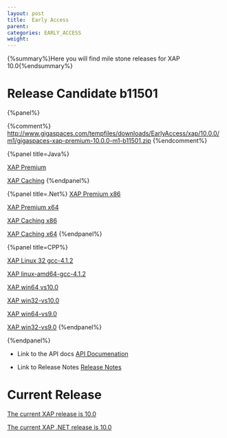 ```yaml
---
layout: post
title:  Early Access
parent:
categories: EARLY_ACCESS
weight:
---
```


{%summary%}Here you will find mile stone releases for XAP 10.0{%endsummary%}

 
# Release Candidate b11501

{%panel%}

{%comment%}
http://www.gigaspaces.com/tempfiles/downloads/EarlyAccess/xap/10.0.0/m1/gigaspaces-xap-premium-10.0.0-m1-b11501.zip
{%endcomment%}



{%panel title=Java%}

[XAP Premium](http://www.gigaspaces.com/tempfiles/downloads/EarlyAccess/xap/10.0.0/m1/gigaspaces-xap-premium-10.0.0-m1-b11501.zip)

[XAP Caching](http://www.gigaspaces.com/tempfiles/downloads/EarlyAccess/xap/10.0.0/m1/gigaspaces-xap-caching-10.0.0-m1-b11501.zip)
{%endpanel%}


{%panel title=.Net%}
[XAP Premium x86](http://www.gigaspaces.com/tempfiles/downloads/EarlyAccess/xap/10.0.0/m1/GigaSpaces-XAP.NET-Premium-10.0.0.11501-M1-x86.msi)

[XAP Premium x64](http://www.gigaspaces.com/tempfiles/downloads/EarlyAccess/xap/10.0.0/m1/GigaSpaces-XAP.NET-Premium-10.0.0.11501-M1-x64.msi)

[XAP Caching x86](http://www.gigaspaces.com/tempfiles/downloads/EarlyAccess/xap/10.0.0/m1/GigaSpaces-XAP.NET-Caching-10.0.0.11501-M1-x86.msi)

[XAP Caching x64](http://www.gigaspaces.com/tempfiles/downloads/EarlyAccess/xap/10.0.0/m1/GigaSpaces-XAP.NET-Caching-10.0.0.11501-M1-x64.msi)
{%endpanel%}

{%panel title=CPP%}

[XAP Linux 32 gcc-4.1.2](http://www.gigaspaces.com/tempfiles/downloads/EarlyAccess/xap/10.0.0/m1/gigaspaces-cpp-10.0.0-m1-linux32-gcc-4.1.2.tar.gz)

[XAP linux-amd64-gcc-4.1.2](http://www.gigaspaces.com/tempfiles/downloads/EarlyAccess/xap/10.0.0/m1/gigaspaces-cpp-10.0.0-m1-linux-amd64-gcc-4.1.2.tar.gz)

[XAP win64 vs10.0](http://www.gigaspaces.com/tempfiles/downloads/EarlyAccess/xap/10.0.0/m1/gigaspaces-cpp-10.0.0-m1-win64-vs10.0.tar.gz)

[XAP win32-vs10.0](http://www.gigaspaces.com/tempfiles/downloads/EarlyAccess/xap/10.0.0/m1/gigaspaces-cpp-10.0.0-m1-win32-vs10.0.tar.gz)

[XAP win64-vs9.0](http://www.gigaspaces.com/tempfiles/downloads/EarlyAccess/xap/10.0.0/m1/gigaspaces-cpp-10.0.0-m1-win64-vs9.0.tar.gz)

[XAP win32-vs9.0](http://www.gigaspaces.com/tempfiles/downloads/EarlyAccess/xap/10.0.0/m1/gigaspaces-cpp-10.0.0-m1-win32-vs9.0.tar.gz)
{%endpanel%}

{%endpanel%}

* Link to the API docs
[API Documenation](/api_documentation)

* Link to Release Notes
[Release Notes](/release_notes)


# Current Release

[The current XAP release is 10.0](/xap100)

[The current XAP .NET release is 10.0](/xap100net)




